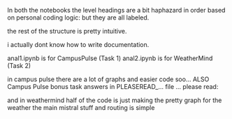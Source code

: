 
In both the notebooks the level headings are a bit haphazard in order
based on personal coding logic: but they are all labeled.

the rest of the structure is pretty intuitive.

i actually dont know how to write documentation.

anal1.ipynb is for CampusPulse (Task 1)
anal2.ipynb is for WeatherMind (Task 2)

in campus pulse there are a lot of graphs and easier code soo... ALSO Campus Pulse bonus task answers in PLEASEREAD_... file ... please read:

and in weathermind half of the code is just making the pretty graph for the weather the main mistral stuff and routing is simple 
